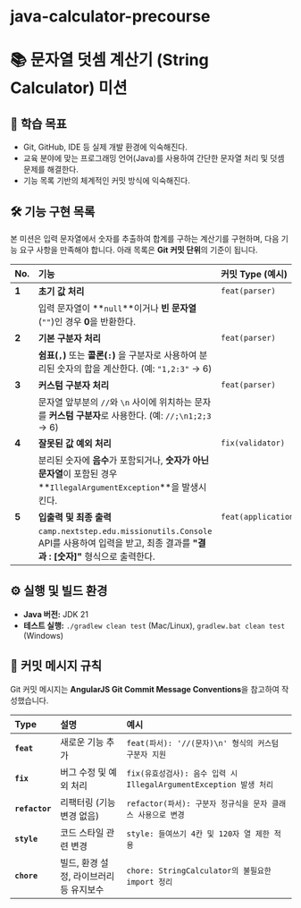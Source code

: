 # java-calculator-precourse

# 📚 문자열 덧셈 계산기 (String Calculator) 미션

## 🎯 학습 목표

* Git, GitHub, IDE 등 실제 개발 환경에 익숙해진다.
* 교육 분야에 맞는 프로그래밍 언어(Java)를 사용하여 간단한 문자열 처리 및 덧셈 문제를 해결한다.
* 기능 목록 기반의 체계적인 커밋 방식에 익숙해진다.

## 🛠️ 기능 구현 목록

본 미션은 입력 문자열에서 숫자를 추출하여 합계를 구하는 계산기를 구현하며, 다음 기능 요구 사항을 만족해야 합니다. 아래 목록은 **Git 커밋 단위**의 기준이 됩니다.

| No. | 기능 | 커밋 Type (예시) |
| :--- | :--- | :--- |
| **1** | **초기 값 처리** | `feat(parser)` |
| | 입력 문자열이 **`null`**이거나 **빈 문자열**(`""`)인 경우 **0**을 반환한다. | |
| **2** | **기본 구분자 처리** | `feat(parser)` |
| | **쉼표(`,`)** 또는 **콜론(`:`)** 을 구분자로 사용하여 분리된 숫자의 합을 계산한다. (예: `"1,2:3"` $\rightarrow$ 6) | |
| **3** | **커스텀 구분자 처리** | `feat(parser)` |
| | 문자열 앞부분의 `//`와 `\n` 사이에 위치하는 문자를 **커스텀 구분자**로 사용한다. (예: `//;\n1;2;3` $\rightarrow$ 6) | |
| **4** | **잘못된 값 예외 처리** | `fix(validator)` |
| | 분리된 숫자에 **음수**가 포함되거나, **숫자가 아닌 문자열**이 포함된 경우 **`IllegalArgumentException`**을 발생시킨다. | |
| **5** | **입출력 및 최종 출력** | `feat(application)` |
| | `camp.nextstep.edu.missionutils.Console` API를 사용하여 입력을 받고, 최종 결과를 **"결과 : [숫자]"** 형식으로 출력한다. | |

## ⚙️ 실행 및 빌드 환경

* **Java 버전:** JDK 21
* **테스트 실행:** `./gradlew clean test` (Mac/Linux), `gradlew.bat clean test` (Windows)

## 📌 커밋 메시지 규칙

Git 커밋 메시지는 **AngularJS Git Commit Message Conventions**을 참고하여 작성했습니다.

| Type | 설명 | 예시 |
| :--- | :--- | :--- |
| **`feat`** | 새로운 기능 추가 | `feat(파서): '//(문자)\n' 형식의 커스텀 구분자 지원` |
| **`fix`** | 버그 수정 및 예외 처리 | `fix(유효성검사): 음수 입력 시 IllegalArgumentException 발생 처리` |
| **`refactor`** | 리팩터링 (기능 변경 없음) | `refactor(파서): 구분자 정규식을 문자 클래스 사용으로 변경` |
| **`style`** | 코드 스타일 관련 변경 | `style: 들여쓰기 4칸 및 120자 열 제한 적용` |
| **`chore`** | 빌드, 환경 설정, 라이브러리 등 유지보수 | `chore: StringCalculator의 불필요한 import 정리` |